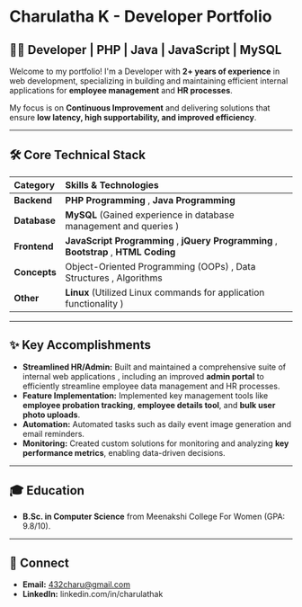 # Charulatha K - Developer Portfolio

## 👩‍💻 Developer | PHP | Java | JavaScript | MySQL 

Welcome to my portfolio! I'm a Developer with **2+ years of experience** in web development, specializing in building and maintaining efficient internal applications for **employee management** and **HR processes**.

My focus is on **Continuous Improvement** and delivering solutions that ensure **low latency, high supportability, and improved efficiency**.

---

## 🛠️ Core Technical Stack

| Category | Skills & Technologies |
| :--- | :--- |
| **Backend** | **PHP Programming** , **Java Programming**  |
| **Database** | **MySQL**  (Gained experience in database management and queries ) |
| **Frontend** | **JavaScript Programming** , **jQuery Programming** , **Bootstrap** , **HTML Coding**  |
| **Concepts** | Object-Oriented Programming (OOPs) , Data Structures , Algorithms  |
| **Other** | **Linux**  (Utilized Linux commands for application functionality ) |

---

## ✨ Key Accomplishments

* **Streamlined HR/Admin:** Built and maintained a comprehensive suite of internal web applications , including an improved **admin portal** to efficiently streamline employee data management and HR processes.
* **Feature Implementation:** Implemented key management tools like **employee probation tracking**, **employee details tool**, and **bulk user photo uploads**.
* **Automation:** Automated tasks such as daily event image generation and email reminders.
* **Monitoring:** Created custom solutions for monitoring and analyzing **key performance metrics**, enabling data-driven decisions.

---

## 🎓 Education

* **B.Sc. in Computer Science** from Meenakshi College For Women (GPA: 9.8/10).

---

## 🔗 Connect

* **Email:** 432charu@gmail.com 
* **LinkedIn:** linkedin.com/in/charulathak 
